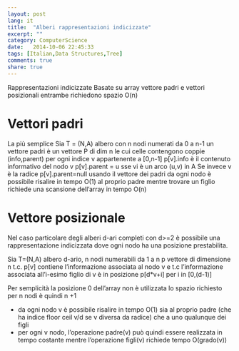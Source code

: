 ```yaml
---
layout: post
lang: it
title:  "Alberi rappresentazioni indicizzate"
excerpt: ""
category: ComputerScience
date:   2014-10-06 22:45:33
tags: [Italian,Data Structures,Tree]
comments: true
share: true
---
```

Rappresentazioni indicizzate
Basate su array vettore padri e vettori posizionali entrambe richiedono spazio O(n)

Vettori padri
=============
La più semplice
Sia T = (N,A) albero con n nodi numerati da 0 a n-1 un vettore padri è un vettore P di dim n le cui celle contengono coppie (info,parent) per ogni indice v appartenente a [0,n-1]
p[v].info è il contenuto informativo del nodo v
p[v].parent = u sse vi è un arco (u,v) in A
Se invece v è la radice p[v].parent=null
usando il vettore dei padri da ogni nodo è possibile risalire in tempo O(1) al proprio padre mentre trovare un figlio richiede una scansione dell’array in tempo O(n)


Vettore posizionale
===================
Nel caso particolare degli alberi d-ari completi con d>=2 è possibile una rappresentazione indicizzata dove ogni nodo ha una posizione prestabilita.

Sia T=(N,A) albero d-ario, n nodi numerabili da 1 a n
p vettore di dimensione n  t.c. p[v] contiene l’informazione associata al nodo v e t.c l’informazione associata all’i-esimo figlio di v è in posizione p[d*v+i] per i in [0,(d-1)]

Per semplicità la posizione 0 dell’array non è utilizzata lo spazio richiesto per n nodi è quindi n +1

* da ogni nodo v è possibile risalire in tempo O(1) sia al proprio padre (che ha indice floor ceil v/d se v diversa da radice) che a uno qualunque dei figli
* per ogni v nodo, l’operazione padre(v) può quindi essere realizzata in tempo costante mentre l’operazione figli(v) richiede tempo O(grado(v))
